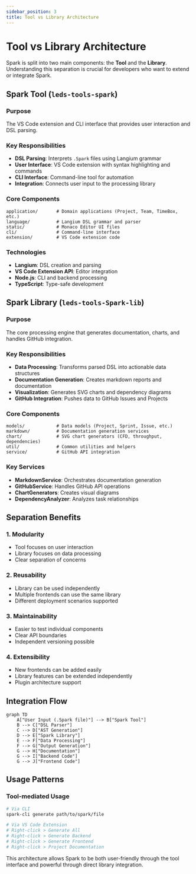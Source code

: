 ```yaml
---
sidebar_position: 3
title: Tool vs Library Architecture
---
```

# Tool vs Library Architecture

Spark is split into two main components: the **Tool** and the **Library**. Understanding this separation is crucial for developers who want to extend or integrate Spark.

## Spark Tool (`leds-tools-spark`)

### Purpose
The VS Code extension and CLI interface that provides user interaction and DSL parsing.

### Key Responsibilities
- **DSL Parsing**: Interprets `.Spark` files using Langium grammar
- **User Interface**: VS Code extension with syntax highlighting and commands
- **CLI Interface**: Command-line tool for automation
- **Integration**: Connects user input to the processing library

### Core Components
```
application/       # Domain applications (Project, Team, TimeBox, etc.)
language/          # Langium DSL grammar and parser
static/            # Monaco Editor UI files
cli/               # Command-line interface
extension/         # VS Code extension code
```

### Technologies
- **Langium**: DSL creation and parsing
- **VS Code Extension API**: Editor integration
- **Node.js**: CLI and backend processing
- **TypeScript**: Type-safe development

## Spark Library (`leds-tools-Spark-lib`)

### Purpose
The core processing engine that generates documentation, charts, and handles GitHub integration.

### Key Responsibilities
- **Data Processing**: Transforms parsed DSL into actionable data structures
- **Documentation Generation**: Creates markdown reports and documentation
- **Visualization**: Generates SVG charts and dependency diagrams
- **GitHub Integration**: Pushes data to GitHub Issues and Projects

### Core Components
```
models/            # Data models (Project, Sprint, Issue, etc.)
markdown/          # Documentation generation services
chart/             # SVG chart generators (CFD, throughput, dependencies)
util/              # Common utilities and helpers
service/           # GitHub API integration
```

### Key Services
- **MarkdownService**: Orchestrates documentation generation
- **GitHubService**: Handles GitHub API operations
- **ChartGenerators**: Creates visual diagrams
- **DependencyAnalyzer**: Analyzes task relationships

## Separation Benefits

### 1. **Modularity**
- Tool focuses on user interaction
- Library focuses on data processing
- Clear separation of concerns

### 2. **Reusability**
- Library can be used independently
- Multiple frontends can use the same library
- Different deployment scenarios supported

### 3. **Maintainability**
- Easier to test individual components
- Clear API boundaries
- Independent versioning possible

### 4. **Extensibility**
- New frontends can be added easily
- Library features can be extended independently
- Plugin architecture support

## Integration Flow

```mermaid
graph TD
    A["User Input (.Spark file)"] --> B["Spark Tool"]
    B --> C["DSL Parser"]
    C --> D["AST Generation"]
    D --> E["Spark Library"]
    E --> F["Data Processing"]
    F --> G["Output Generation"]
    G --> H["Documentation"]
    G --> I["Backend Code"]
    G --> J["Frontend Code"]
```

## Usage Patterns

### Tool-mediated Usage
```bash
# Via CLI
spark-cli generate path/to/spark/file

# Via VS Code Extension
# Right-click > Generate All
# Right-click > Generate Backend
# Right-click > Generate Frontend
# Right-click > Project Documentation
```

This architecture allows Spark to be both user-friendly through the tool interface and powerful through direct library integration.